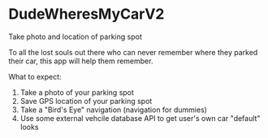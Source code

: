 # DudeWheresMyCarV2
Take photo and location of parking spot

To all the lost souls out there who can never remember where they parked their car,
this app will help them remember.

What to expect:
1. Take a photo of your parking spot
2. Save GPS location of your parking spot
3. Take a "Bird's Eye" navigation (navigation for dummies)
4. Use some external vehcile database API to get user's own car "default" looks
